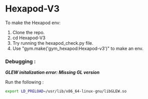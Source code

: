 # Hexapod-V3

To make the Hexapod env:
1) Clone the repo.
2) cd Hexapod-V3
3) Try running the hexapod_check.py file. 
4) Use  "gym.make('gym_hexapod:Hexapod-v3')" to make an env.

### Debugging : 

***GLEW initalization error: Missing GL version***

Run the following : 

```bash
export LD_PRELOAD=/usr/lib/x86_64-linux-gnu/libGLEW.so
```
